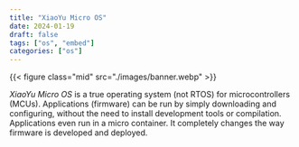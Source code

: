 ```yaml
---
title: "XiaoYu Micro OS"
date: 2024-01-19
draft: false
tags: ["os", "embed"]
categories: ["os"]
---
```


{{< figure class="mid" src="./images/banner.webp" >}}

_XiaoYu Micro OS_ is a true operating system (not RTOS) for microcontrollers (MCUs).
Applications (firmware) can be run by simply downloading and configuring, without
the need to install development tools or compilation. Applications even run in a micro container.
It completely changes the way firmware is developed and deployed.